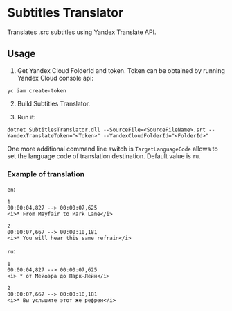 # Subtitles Translator

Translates .src subtitles using Yandex Translate API.

## Usage

1. Get Yandex Cloud FolderId and token.
Token can be obtained by running Yandex Cloud console api:

```
yc iam create-token
```

2. Build Subtitles Translator.

3. Run it:

```
dotnet SubtitlesTranslator.dll --SourceFile=<SourceFileName>.srt --YandexTranslateToken="<Token>" --YandexCloudFolderId="<FolderId>"
```


One more additional command line switch is `TargetLanguageCode` allows to set the language code of translation destination. Default value is `ru`.

### Example of translation

`en`:
```text
1
00:00:04,827 --> 00:00:07,625
<i>* From Mayfair to Park Lane</i>

2
00:00:07,667 --> 00:00:10,181
<i>* You will hear this same refrain</i>
```

`ru`:

```text
1
00:00:04,827 --> 00:00:07,625
<i> * от Мейфэра до Парк-Лейн</i>

2
00:00:07,667 --> 00:00:10,181
<i>* Вы услышите этот же рефрен</i>
```
